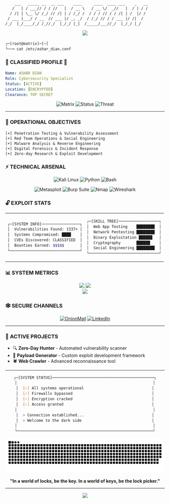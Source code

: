```
    ___   _____ __  __ ___    ____     ____  ____ ___    _   __
   /   | / ___// / / //   |  / __ \   / __ \/  _//   |  / | / /
  / /| | \__ \/ /_/ // /| | / /_/ /  / / / // / / /| | /  |/ / 
 / ___ |___/ / __  // ___ |/ _, _/  / /_/ // / / ___ |/ /|  /  
/_/  |_/____/_/ /_//_/  |_/_/ |_|  /_____/___//_/  |_/_/ |_/   
```

<div align="center">
  <img src="https://readme-typing-svg.herokuapp.com?font=Fira+Code&size=24&duration=2000&pause=500&color=00FF41&center=true&vCenter=true&width=600&height=60&lines=root%40target%3A~%24+whoami;PENETRATION+TESTER;EXPLOIT+DEVELOPER;SECURITY+RESEARCHER;ACCESS+GRANTED..."/>
</div>

```bash
┌─[root@matrix]─[~]
└──╼ cat /etc/ashar_dian.conf
```

### 🚨 **CLASSIFIED PROFILE** 🚨

```yaml
Name: ASHAR DIAN
Role: Cybersecurity Specialist
Status: [ACTIVE]
Location: [ENCRYPTED]
Clearance: TOP SECRET
```

<div align="center">
  
![Matrix](https://img.shields.io/badge/MATRIX-CONNECTED-00FF41?style=for-the-badge&logo=matrix&logoColor=black)
![Status](https://img.shields.io/badge/STATUS-ONLINE-00FF41?style=for-the-badge&logo=hackaday&logoColor=black)
![Threat](https://img.shields.io/badge/THREAT_LEVEL-MAXIMUM-FF0000?style=for-the-badge&logo=skull&logoColor=white)

</div>

---

### 🎯 **OPERATIONAL OBJECTIVES**

```console
[+] Penetration Testing & Vulnerability Assessment
[+] Red Team Operations & Social Engineering
[+] Malware Analysis & Reverse Engineering
[+] Digital Forensics & Incident Response
[+] Zero-day Research & Exploit Development
```

### ⚡ **TECHNICAL ARSENAL**

<div align="center">

![Kali Linux](https://img.shields.io/badge/Kali%20Linux-557C94?style=for-the-badge&logo=kalilinux&logoColor=white)
![Python](https://img.shields.io/badge/Python-FFD43B?style=for-the-badge&logo=python&logoColor=blue)
![Bash](https://img.shields.io/badge/Bash-4EAA25?style=for-the-badge&logo=gnubash&logoColor=white)

![Metasploit](https://img.shields.io/badge/Metasploit-2596CD?style=for-the-badge&logo=metasploit&logoColor=white)
![Burp Suite](https://img.shields.io/badge/Burp%20Suite-FF6633?style=for-the-badge&logo=burpsuite&logoColor=white)
![Nmap](https://img.shields.io/badge/Nmap-4682B4?style=for-the-badge&logo=nmap&logoColor=white)
![Wireshark](https://img.shields.io/badge/Wireshark-1679A7?style=for-the-badge&logo=wireshark&logoColor=white)

</div>

### 🔓 **EXPLOIT STATS**

<div align="center">
<table>
<tr>
<td>

```bash
┌─[SYSTEM INFO]─────────────────┐
│  Vulnerabilities Found: 1337+ │
│  Systems Compromised: ████    │
│  CVEs Discovered: CLASSIFIED  │
│  Bounties Earned: $$$$$       │
└───────────────────────────────┘
```

</td>
<td>

```bash
┌─[SKILL TREE]──────────────────┐
│  Web App Testing    ████████  │
│  Network Pentesting ████████  │
│  Binary Exploitation ██████   │
│  Cryptography       ██████    │
│  Social Engineering ████████  │
└───────────────────────────────┘
```

</td>
</tr>
</table>
</div>

### 📊 **SYSTEM METRICS**

<div align="center">
  <img src="https://github-readme-stats.vercel.app/api?username=ashardian&show_icons=true&theme=chartreuse-dark&hide_border=true&bg_color=0D1117&title_color=00FF41&icon_color=00FF41&text_color=FFFFFF" width="48%"/>
  <img src="https://github-readme-streak-stats.herokuapp.com/?user=ashardian&theme=chartreuse-dark&hide_border=true&background=0D1117&stroke=00FF41&ring=00FF41&fire=00FF41&currStreakLabel=00FF41" width="48%"/>
</div>

<div align="center">
  <img src="https://github-readme-stats.vercel.app/api/top-langs/?username=ashardian&layout=compact&theme=chartreuse-dark&hide_border=true&bg_color=0D1117&title_color=00FF41&text_color=FFFFFF" width="50%"/>
</div>

### 🕸️ **SECURE CHANNELS**

<div align="center">

[![OnionMail](https://img.shields.io/badge/OnionMail-7E4798?style=for-the-badge&logo=tor&logoColor=white)](mailto:your.encrypted@onionmail.org)
[![LinkedIn](https://img.shields.io/badge/LinkedIn-0077B5?style=for-the-badge&logo=linkedin&logoColor=white)](https://linkedin.com/in/yourusername)

</div>

---

### 🚀 **ACTIVE PROJECTS**

- 🔍 **Zero-Day Hunter** - Automated vulnerability scanner
- 🦠 **Payload Generator** - Custom exploit development framework  
- 🕷️ **Web Crawler** - Advanced reconnaissance tool
---

<div align="center">
  
```bash
┌─[SYSTEM STATUS]─────────────────────────────────────────────┐
│                                                            │
│  [✓] All systems operational                              │
│  [✓] Firewalls bypassed                                   │
│  [✓] Encryption cracked                                   │
│  [✓] Access granted                                       │
│                                                            │
│  > Connection established...                              │
│  > Welcome to the dark side                               │
│                                                            │
└────────────────────────────────────────────────────────────┘
```

<img src="https://raw.githubusercontent.com/platane/platane/output/github-contribution-grid-snake-dark.svg" width="100%"/>

**"In a world of locks, be the key. In a world of keys, be the lock picker."**

</div>

---

<div align="center">
  <img src="https://komarev.com/ghpvc/?username=ashardian&color=00FF41&style=for-the-badge&label=PROFILE+VIEWS"/>
</div>
